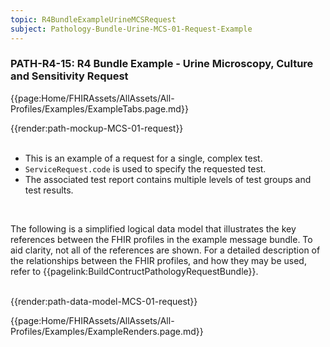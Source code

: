 ```yaml
---
topic: R4BundleExampleUrineMCSRequest
subject: Pathology-Bundle-Urine-MCS-01-Request-Example
---
```

### PATH-R4-15: R4 Bundle Example - Urine Microscopy, Culture and Sensitivity Request


{{page:Home/FHIRAssets/AllAssets/All-Profiles/Examples/ExampleTabs.page.md}}
    
<div id="Example" role="tabpanel" class="tabcontent"  style="display:block"> 
  {{render:path-mockup-MCS-01-request}}
</div>
<div id="Notes" role="tabpanel" class="tabcontent">
<br>
<ul>
    <li>This is an example of a request for a single, complex test.</li>
    <li><code>ServiceRequest.code</code> is used to specify the requested test.</li>
    <li>The associated test report contains multiple levels of test groups and test results.</li>
</ul>
</div>
<div id="DataModel" role="tabpanel" class="tabcontent">
<br>
<p>The following is a simplified logical data model that illustrates the key references between the FHIR profiles in the example message bundle. To aid clarity, not all of the references are shown. For a detailed description of the relationships between the FHIR profiles, and how they may be used, refer to {{pagelink:BuildContructPathologyRequestBundle}}.</p>
<br>
{{render:path-data-model-MCS-01-request}}
</div>

{{page:Home/FHIRAssets/AllAssets/All-Profiles/Examples/ExampleRenders.page.md}}